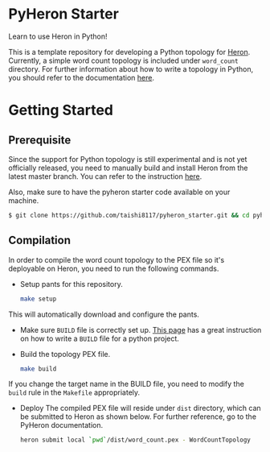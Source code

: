 # PyHeron Starter

Learn to use Heron in Python!

This is a template repository for developing a Python topology for [Heron](https://github.com/twitter/heron).
Currently, a simple word count topology is included under `word_count` directory. For further information about how to write a topology in Python, you should refer to the documentation [here](http://twitter.github.io/heron/docs/developers/python/topologies/).

<a name="getting-started"></a>

# Getting Started

## Prerequisite

Since the support for Python topology is still experimental and is not yet officially released, you need to manually build and install Heron from the latest master branch. You can refer to the instruction [here](http://twitter.github.io/heron/docs/developers/compiling/compiling/).

Also, make sure to have the pyheron starter code available on your machine. 

```bash
$ git clone https://github.com/taishi8117/pyheron_starter.git && cd pyheron_starter
```

## Compilation
In order to compile the word count topology to the PEX file so 
it's deployable on Heron, you need to run the following commands.  

* Setup pants for this repository.

  ```bash
  make setup
  ```

This will automatically download and configure the pants.

* Make sure `BUILD` file is correctly set up. 
[This page](https://pantsbuild.github.io/python-readme.html) has a great instruction on 
how to write a `BUILD` file for a python project.

* Build the topology PEX file.

  ```bash
  make build
  ```

If you change the target name in the BUILD file, you need to modify the `build` rule in
the `Makefile` appropriately.

* Deploy
The compiled PEX file will reside under `dist` directory, which can be
submitted to Heron as shown below. For further reference, go to the PyHeron documentation.

  ```bash
  heron submit local `pwd`/dist/word_count.pex - WordCountTopology
  ```

